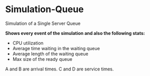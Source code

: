 # Simulation-Queue
Simulation of a Single Server Queue

**Shows every event of the simulation and also the following stats:**
* CPU utilization
* Average time waiting in the waiting queue
* Average length of the waiting queue
* Max size of the ready queue

A and B are arrival times.
C and D are service times.
